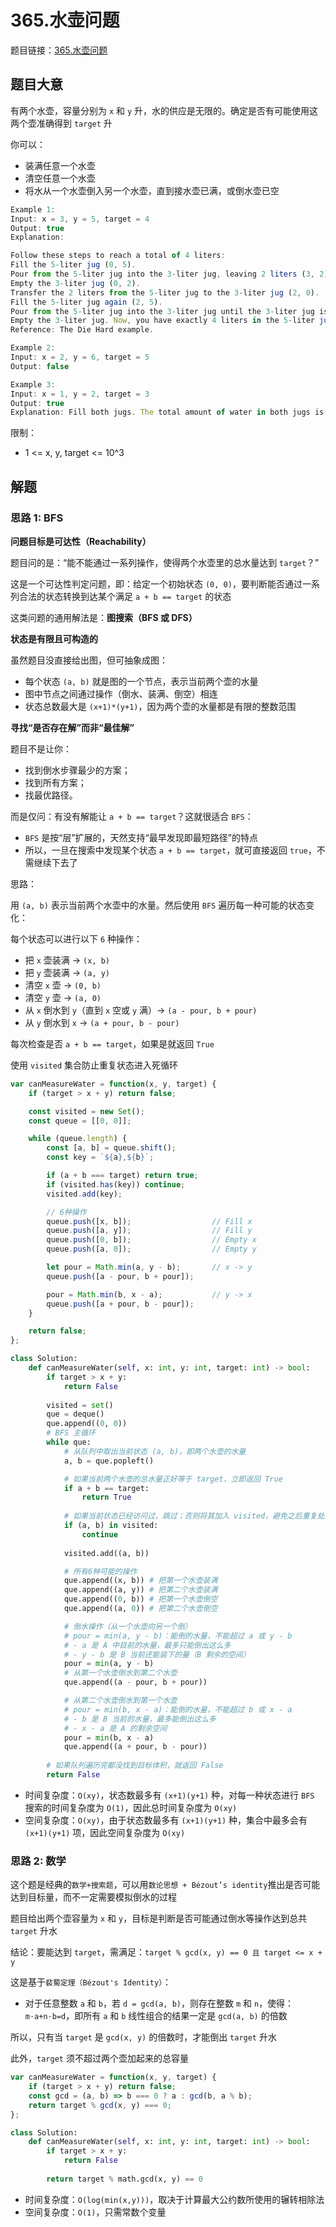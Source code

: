 # 365.水壶问题

题目链接：[365.水壶问题](https://leetcode.cn/problems/water-and-jug-problem/)

## 题目大意

有两个水壶，容量分别为 `x` 和 `y` 升，水的供应是无限的。确定是否有可能使用这两个壶准确得到 `target` 升

你可以：
- 装满任意一个水壶
- 清空任意一个水壶
- 将水从一个水壶倒入另一个水壶，直到接水壶已满，或倒水壶已空

```js
Example 1:
Input: x = 3, y = 5, target = 4
Output: true
Explanation:

Follow these steps to reach a total of 4 liters:
Fill the 5-liter jug (0, 5).
Pour from the 5-liter jug into the 3-liter jug, leaving 2 liters (3, 2).
Empty the 3-liter jug (0, 2).
Transfer the 2 liters from the 5-liter jug to the 3-liter jug (2, 0).
Fill the 5-liter jug again (2, 5).
Pour from the 5-liter jug into the 3-liter jug until the 3-liter jug is full. This leaves 4 liters in the 5-liter jug (3, 4).
Empty the 3-liter jug. Now, you have exactly 4 liters in the 5-liter jug (0, 4).
Reference: The Die Hard example.

Example 2:
Input: x = 2, y = 6, target = 5
Output: false

Example 3:
Input: x = 1, y = 2, target = 3
Output: true
Explanation: Fill both jugs. The total amount of water in both jugs is equal to 3 now.
```

限制：
- 1 <= x, y, target <= 10^3

## 解题

### 思路 1: BFS

**问题目标是可达性（Reachability）**

题目问的是：“能不能通过一系列操作，使得两个水壶里的总水量达到 `target`？”

这是一个可达性判定问题，即：给定一个初始状态 `(0, 0)`，要判断能否通过一系列合法的状态转换到达某个满足 `a + b == target` 的状态

这类问题的通用解法是：**图搜索（BFS 或 DFS）**

**状态是有限且可构造的**

虽然题目没直接给出图，但可抽象成图：
- 每个状态 `(a, b)` 就是图的一个节点，表示当前两个壶的水量
- 图中节点之间通过操作（倒水、装满、倒空）相连
- 状态总数最大是 `(x+1)*(y+1)`，因为两个壶的水量都是有限的整数范围

**寻找“是否存在解”而非“最佳解”**

题目不是让你：
- 找到倒水步骤最少的方案；
- 找到所有方案；
- 找最优路径。

而是仅问：有没有解能让 `a + b == target`？这就很适合 `BFS`：
- `BFS` 是按“层”扩展的，天然支持“最早发现即最短路径”的特点
- 所以，一旦在搜索中发现某个状态 `a + b == target`，就可直接返回 `true`，不需继续下去了

思路：

用 `(a, b)` 表示当前两个水壶中的水量。然后使用 `BFS` 遍历每一种可能的状态变化：

每个状态可以进行以下 `6` 种操作：
- 把 `x` 壶装满 → `(x, b)`
- 把 `y` 壶装满 → `(a, y)`
- 清空 `x` 壶 → `(0, b)`
- 清空 `y` 壶 → `(a, 0)`
- 从 `x` 倒水到 `y`（直到 `x` 空或 `y` 满）→ `(a - pour, b + pour)`
- 从 `y` 倒水到 `x` → `(a + pour, b - pour)`

每次检查是否 `a + b == target`，如果是就返回 `True`

使用 `visited` 集合防止重复状态进入死循环

```js
var canMeasureWater = function(x, y, target) {
    if (target > x + y) return false;

    const visited = new Set();
    const queue = [[0, 0]];

    while (queue.length) {
        const [a, b] = queue.shift();
        const key = `${a},${b}`;

        if (a + b === target) return true;
        if (visited.has(key)) continue;
        visited.add(key);

        // 6种操作
        queue.push([x, b]);                  // Fill x
        queue.push([a, y]);                  // Fill y
        queue.push([0, b]);                  // Empty x
        queue.push([a, 0]);                  // Empty y

        let pour = Math.min(a, y - b);       // x -> y
        queue.push([a - pour, b + pour]);

        pour = Math.min(b, x - a);           // y -> x
        queue.push([a + pour, b - pour]);
    }

    return false;
};
```
```python
class Solution:
    def canMeasureWater(self, x: int, y: int, target: int) -> bool:
        if target > x + y:
            return False
        
        visited = set()
        que = deque()
        que.append((0, 0))
        # BFS 主循环
        while que:
            # 从队列中取出当前状态 (a, b)，即两个水壶的水量
            a, b = que.popleft()

            # 如果当前两个水壶的总水量正好等于 target，立即返回 True
            if a + b == target:
                return True
            
            # 如果当前状态已经访问过，跳过；否则将其加入 visited，避免之后重复处理
            if (a, b) in visited:
                continue
            
            visited.add((a, b))

            # 所有6种可能的操作
            que.append((x, b)) # 把第一个水壶装满
            que.append((a, y)) # 把第二个水壶装满
            que.append((0, b)) # 把第一个水壶倒空
            que.append((a, 0)) # 把第二个水壶倒空

            # 倒水操作（从一个水壶向另一个倒）
            # pour = min(a, y - b)：能倒的水量，不能超过 a 或 y - b
            # - a 是 A 中目前的水量，最多只能倒出这么多
            # - y - b 是 B 当前还能装下的量（B 剩余的空间）
            pour = min(a, y - b)
            # 从第一个水壶倒水到第二个水壶
            que.append((a - pour, b + pour))

            # 从第二个水壶倒水到第一个水壶
            # pour = min(b, x - a)：能倒的水量，不能超过 b 或 x - a
            # - b 是 B 当前的水量，最多能倒出这么多
            # - x - a 是 A 的剩余空间
            pour = min(b, x - a)
            que.append((a + pour, b - pour))
        
        # 如果队列遍历完都没找到目标体积，就返回 False
        return False
```

- 时间复杂度：`O(xy)`，状态数最多有 `(x+1)(y+1)` 种，对每一种状态进行 `BFS` 搜索的时间复杂度为 `O(1)`，因此总时间复杂度为 `O(xy)`
- 空间复杂度：`O(xy)`，由于状态数最多有 `(x+1)(y+1)` 种，集合中最多会有 `(x+1)(y+1)` 项，因此空间复杂度为 `O(xy)`

### 思路 2: 数学

这个题是经典的`数学+搜索题`，可以用`数论思想 + Bézout’s identity`推出是否可能达到目标量，而不一定需要模拟倒水的过程

题目给出两个壶容量为 `x` 和 `y`，目标是判断是否可能通过倒水等操作达到总共 `target` 升水

结论：要能达到 `target`，需满足：`target % gcd(x, y) == 0 且 target <= x + y`

这是基于`裴蜀定理（Bézout's Identity）`：
- 对于任意整数 `a` 和 `b`，若 `d = gcd(a, b)`，则存在整数 `m` 和 `n`，使得：`m⋅a+n⋅b=d`，即所有 `a` 和 `b` 线性组合的结果一定是 `gcd(a, b)` 的倍数

所以，只有当 `target` 是 `gcd(x, y)` 的倍数时，才能倒出 `target` 升水

此外，`target` 须不超过两个壶加起来的总容量

```js
var canMeasureWater = function(x, y, target) {
    if (target > x + y) return false;
    const gcd = (a, b) => b === 0 ? a : gcd(b, a % b);
    return target % gcd(x, y) === 0;
};
```
```python
class Solution:
    def canMeasureWater(self, x: int, y: int, target: int) -> bool:
        if target > x + y:
            return False
            
        return target % math.gcd(x, y) == 0
```

- 时间复杂度：`O(log(min(x,y)))`，取决于计算最大公约数所使用的辗转相除法
- 空间复杂度：`O(1)`，只需常数个变量